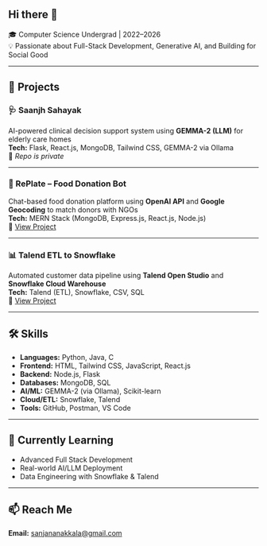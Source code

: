 ## Hi there 👋
🎓 Computer Science Undergrad | 2022–2026  
💡 Passionate about Full-Stack Development, Generative AI, and Building for Social Good

---

## 🚀 Projects

### 🩺 Saanjh Sahayak  
AI-powered clinical decision support system using **GEMMA-2 (LLM)** for elderly care homes  
**Tech:** Flask, React.js, MongoDB, Tailwind CSS, GEMMA-2 via Ollama  
🔗 *Repo is private*

---

### 🍱 RePlate – Food Donation Bot  
Chat-based food donation platform using **OpenAI API** and **Google Geocoding** to match donors with NGOs  
**Tech:** MERN Stack (MongoDB, Express.js, React.js, Node.js)  
🔗 [View Project](https://github.com/Lasya-Kondapally/Replate)

---

### 📊 Talend ETL to Snowflake  
Automated customer data pipeline using **Talend Open Studio** and **Snowflake Cloud Warehouse**  
**Tech:** Talend (ETL), Snowflake, CSV, SQL  
🔗 [View Project](https://github.com/sanjananakkala/project3)

---

## 🛠️ Skills

- **Languages:** Python, Java, C  
- **Frontend:** HTML, Tailwind CSS, JavaScript, React.js  
- **Backend:** Node.js, Flask  
- **Databases:** MongoDB, SQL  
- **AI/ML:** GEMMA-2 (via Ollama), Scikit-learn  
- **Cloud/ETL:** Snowflake, Talend  
- **Tools:** GitHub, Postman, VS Code

---

## 🌱 Currently Learning

- Advanced Full Stack Development  
- Real-world AI/LLM Deployment  
- Data Engineering with Snowflake & Talend

---

## 📫 Reach Me
**Email:** sanjananakkala@gmail.com  


